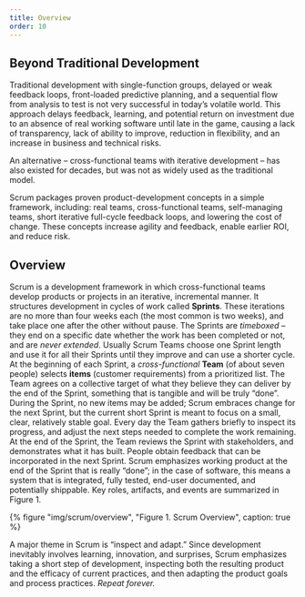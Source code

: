 ```yaml
---
title: Overview
order: 10
---
```


## Beyond Traditional Development

Traditional development with single-function groups, delayed or weak feedback loops, front-loaded predictive planning, and a sequential flow from analysis to test is not very successful in today’s volatile world. This approach delays feedback, learning, and potential return on investment due to an absence of real working software until late in the game, causing a lack of transparency, lack of ability to improve, reduction in flexibility, and an increase in business and technical risks. 

An alternative – cross-functional teams with iterative development – has also existed for decades, but was not as widely used as the traditional model.

Scrum packages proven product-development concepts in a simple framework, including: real teams, cross-functional teams, self-managing teams, short iterative full-cycle feedback loops, and lowering the cost of change. These concepts increase agility and feedback, enable earlier ROI, and reduce risk.

## Overview

Scrum is a development framework in which cross-functional teams develop products or projects in an iterative, incremental manner. It structures development in cycles of work called **Sprints**. These iterations are no more than four weeks each (the most common is two weeks), and take place one after the other without pause. The Sprints are *timeboxed* – they end on a specific date whether the work has been completed or not, and are *never extended*. Usually Scrum Teams choose one Sprint length and use it for all their Sprints until they improve and can use a shorter cycle. At the beginning of each Sprint, a *cross-functional* **Team** (of about seven people) selects **items** (customer requirements) from a prioritized list. The Team agrees on a collective target of what they believe they can deliver by the end of the Sprint, something that is tangible and will be truly “done”.  During the Sprint, no new items may be added; Scrum embraces change for the next Sprint, but the current short Sprint is meant to focus on a small, clear, relatively stable goal. Every day the Team gathers briefly to inspect its progress, and adjust the next steps needed to complete the work remaining. At the end of the Sprint, the Team reviews the Sprint with stakeholders, and demonstrates what it has built. People obtain feedback that can be incorporated in the next Sprint. Scrum emphasizes working product at the end of the Sprint that is really “done”; in the case of software, this means a system that is integrated, fully tested, end-user documented, and potentially shippable. Key roles, artifacts, and events are summarized in Figure 1.

<div>
  {% figure "img/scrum/overview", "Figure 1. Scrum Overview", caption: true %}
</div>


A major theme in Scrum is “inspect and adapt.” Since development inevitably involves learning, innovation, and surprises, Scrum emphasizes taking a short step of development, inspecting both the resulting product and the efficacy of current practices, and then adapting the product goals and process practices. *Repeat forever.*